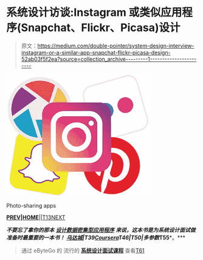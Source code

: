 # 系统设计访谈:Instagram 或类似应用程序(Snapchat、Flickr、Picasa)设计

> 原文：<https://medium.com/double-pointer/system-design-interview-instagram-or-a-similar-app-snapchat-flickr-picasa-design-52ab03f5f2ea?source=collection_archive---------1----------------------->

![](img/fd1b58f353f216c8793482a064f94c40.png)

Photo-sharing apps

[**PREV**](https://bit.ly/33ZcQcY)**|**[**HOME**](https://bit.ly/3tVGgRY)||[T13NEXT](https://bit.ly/35cfWec)

***不要忘了拿你的那本*** [***设计数据密集型应用程序***](https://amzn.to/3HWOSPm) ***来说，这本书是为系统设计面试做准备时最重要的一本书！*** [***乌达城***](https://bit.ly/3JIpvl4)***|*T39[***Coursera***](https://imp.i384100.net/zaYBB0)T46*|***T50**|*多参数***T55***。***

> 通过 eByteGo 的 流行的 [**系统设计面试课程**](https://bytebytego.com?fpr=datajek34) 查看[T61](https://bytebytego.com?fpr=datajek34)